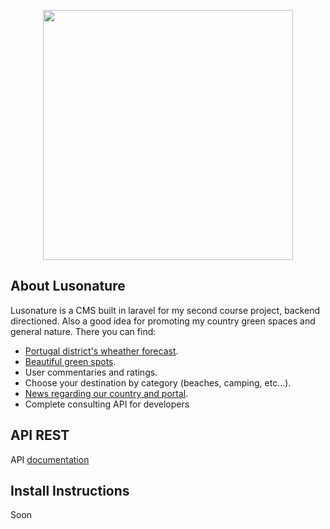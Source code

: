 <p align="center"><img src="http://rbos.pt/images/logo.jpg" width="400"></p>

## About Lusonature

Lusonature is a CMS built in laravel for my second course project, backend directioned. Also a good idea for promoting my country green spaces and general nature. There you can find:

- [Portugal district's wheather forecast](http://rbos.pt/forecast).
- [Beautiful green spots](http://rbos.pt/place).
- User commentaries and ratings.
- Choose your destination by category (beaches, camping, etc...).
- [News regarding our country and portal](http://rbos.pt/news).
- Complete consulting API for developers


## API REST

API [documentation](http://rbos.pt/docs/)

## Install Instructions

Soon
